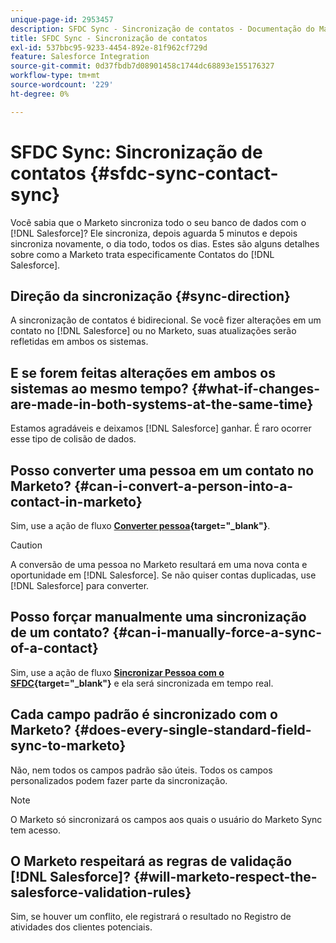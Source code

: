 ```yaml
---
unique-page-id: 2953457
description: SFDC Sync - Sincronização de contatos - Documentação do Marketo - Documentação do produto
title: SFDC Sync - Sincronização de contatos
exl-id: 537bbc95-9233-4454-892e-81f962cf729d
feature: Salesforce Integration
source-git-commit: 0d37fbdb7d08901458c1744dc68893e155176327
workflow-type: tm+mt
source-wordcount: '229'
ht-degree: 0%

---
```


# SFDC Sync: Sincronização de contatos {#sfdc-sync-contact-sync}

Você sabia que o Marketo sincroniza todo o seu banco de dados com o [!DNL Salesforce]? Ele sincroniza, depois aguarda 5 minutos e depois sincroniza novamente, o dia todo, todos os dias. Estes são alguns detalhes sobre como a Marketo trata especificamente Contatos do [!DNL Salesforce].

## Direção da sincronização {#sync-direction}

A sincronização de contatos é bidirecional. Se você fizer alterações em um contato no [!DNL Salesforce] ou no Marketo, suas atualizações serão refletidas em ambos os sistemas.

## E se forem feitas alterações em ambos os sistemas ao mesmo tempo? {#what-if-changes-are-made-in-both-systems-at-the-same-time}

Estamos agradáveis e deixamos [!DNL Salesforce] ganhar. É raro ocorrer esse tipo de colisão de dados.

## Posso converter uma pessoa em um contato no Marketo? {#can-i-convert-a-person-into-a-contact-in-marketo}

Sim, use a ação de fluxo **[Converter pessoa](/help/marketo/product-docs/core-marketo-concepts/smart-campaigns/flow-actions/convert-person.md){target="_blank"}**.

>[!CAUTION]
>
>A conversão de uma pessoa no Marketo resultará em uma nova conta e oportunidade em [!DNL Salesforce]. Se não quiser contas duplicadas, use [!DNL Salesforce] para converter.

## Posso forçar manualmente uma sincronização de um contato? {#can-i-manually-force-a-sync-of-a-contact}

Sim, use a ação de fluxo **[Sincronizar Pessoa com o SFDC](/help/marketo/product-docs/core-marketo-concepts/smart-campaigns/salesforce-flow-actions/sync-person-to-sfdc.md){target="_blank"}** e ela será sincronizada em tempo real.

## Cada campo padrão é sincronizado com o Marketo? {#does-every-single-standard-field-sync-to-marketo}

Não, nem todos os campos padrão são úteis. Todos os campos personalizados podem fazer parte da sincronização.

>[!NOTE]
>
>O Marketo só sincronizará os campos aos quais o usuário do Marketo Sync tem acesso.

## O Marketo respeitará as regras de validação [!DNL Salesforce]? {#will-marketo-respect-the-salesforce-validation-rules}

Sim, se houver um conflito, ele registrará o resultado no Registro de atividades dos clientes potenciais.
